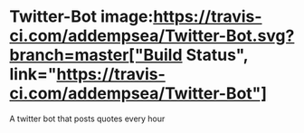 # Twitter-Bot image:https://travis-ci.com/addempsea/Twitter-Bot.svg?branch=master["Build Status", link="https://travis-ci.com/addempsea/Twitter-Bot"]
A twitter bot that posts quotes every hour 

